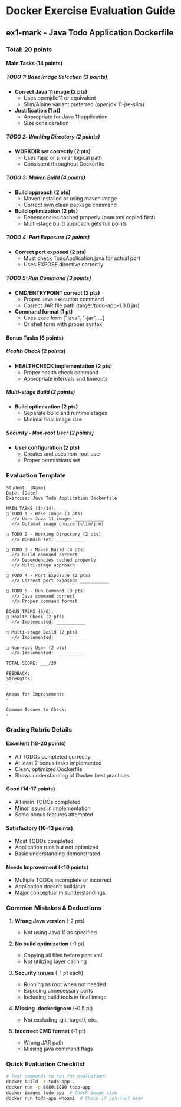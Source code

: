 # Docker Exercise Evaluation Guide

## ex1-mark - Java Todo Application Dockerfile

### Total: 20 points

#### Main Tasks (14 points)

##### TODO 1: Base Image Selection (3 points)
- **Correct Java 11 image (2 pts)**
  - Uses openjdk:11 or equivalent
  - Slim/Alpine variant preferred (openjdk:11-jre-slim)
- **Justification (1 pt)**
  - Appropriate for Java 11 application
  - Size consideration

##### TODO 2: Working Directory (2 points)
- **WORKDIR set correctly (2 pts)**
  - Uses /app or similar logical path
  - Consistent throughout Dockerfile

##### TODO 3: Maven Build (4 points)
- **Build approach (2 pts)**
  - Maven installed or using maven image
  - Correct mvn clean package command
- **Build optimization (2 pts)**
  - Dependencies cached properly (pom.xml copied first)
  - Multi-stage build approach gets full points

##### TODO 4: Port Exposure (2 points)
- **Correct port exposed (2 pts)**
  - Must check TodoApplication.java for actual port
  - Uses EXPOSE directive correctly

##### TODO 5: Run Command (3 points)
- **CMD/ENTRYPOINT correct (2 pts)**
  - Proper Java execution command
  - Correct JAR file path (target/todo-app-1.0.0.jar)
- **Command format (1 pt)**
  - Uses exec form ["java", "-jar", ...]
  - Or shell form with proper syntax

#### Bonus Tasks (6 points)

##### Health Check (2 points)
- **HEALTHCHECK implementation (2 pts)**
  - Proper health check command
  - Appropriate intervals and timeouts

##### Multi-stage Build (2 points)
- **Build optimization (2 pts)**
  - Separate build and runtime stages
  - Minimal final image size

##### Security - Non-root User (2 points)
- **User configuration (2 pts)**
  - Creates and uses non-root user
  - Proper permissions set

### Evaluation Template

```
Student: [Name]
Date: [Date]
Exercise: Java Todo Application Dockerfile

MAIN TASKS (14/14):
□ TODO 1 - Base Image (3 pts)
  ✓/✗ Uses Java 11 image: ___________
  ✓/✗ Optimal image choice (slim/jre)
  
□ TODO 2 - Working Directory (2 pts)
  ✓/✗ WORKDIR set: ___________
  
□ TODO 3 - Maven Build (4 pts)
  ✓/✗ Build command correct
  ✓/✗ Dependencies cached properly
  ✓/✗ Multi-stage approach
  
□ TODO 4 - Port Exposure (2 pts)
  ✓/✗ Correct port exposed: ___________
  
□ TODO 5 - Run Command (3 pts)
  ✓/✗ Java command correct
  ✓/✗ Proper command format

BONUS TASKS (6/6):
□ Health Check (2 pts)
  ✓/✗ Implemented: ___________
  
□ Multi-stage Build (2 pts)
  ✓/✗ Implemented: ___________
  
□ Non-root User (2 pts)
  ✓/✗ Implemented: ___________

TOTAL SCORE: ___/20

FEEDBACK:
Strengths:
- 

Areas for Improvement:
- 

Common Issues to Check:
- 
```

### Grading Rubric Details

#### Excellent (18-20 points)
- All TODOs completed correctly
- At least 2 bonus tasks implemented
- Clean, optimized Dockerfile
- Shows understanding of Docker best practices

#### Good (14-17 points)
- All main TODOs completed
- Minor issues in implementation
- Some bonus features attempted

#### Satisfactory (10-13 points)
- Most TODOs completed
- Application runs but not optimized
- Basic understanding demonstrated

#### Needs Improvement (<10 points)
- Multiple TODOs incomplete or incorrect
- Application doesn't build/run
- Major conceptual misunderstandings

### Common Mistakes & Deductions

1. **Wrong Java version** (-2 pts)
   - Not using Java 11 as specified

2. **No build optimization** (-1 pt)
   - Copying all files before pom.xml
   - Not utilizing layer caching

3. **Security issues** (-1 pt each)
   - Running as root when not needed
   - Exposing unnecessary ports
   - Including build tools in final image

4. **Missing .dockerignore** (-0.5 pt)
   - Not excluding .git, target/, etc.

5. **Incorrect CMD format** (-1 pt)
   - Wrong JAR path
   - Missing java command flags

### Quick Evaluation Checklist

```bash
# Test commands to run for evaluation:
docker build -t todo-app .
docker run -p 8080:8080 todo-app
docker images todo-app  # Check image size
docker run todo-app whoami  # Check if non-root user
```